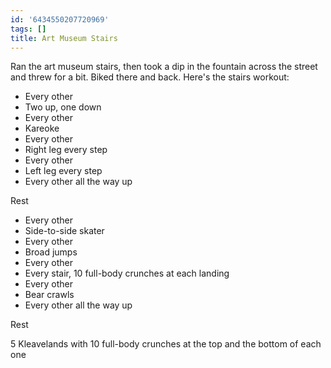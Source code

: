 ```yaml
---
id: '6434550207720969'
tags: []
title: Art Museum Stairs
---
```


Ran the art museum stairs, then took a dip in the fountain across the street and threw for a bit. Biked there and back. Here's the stairs workout:

- Every other
- Two up, one down
- Every other
- Kareoke
- Every other
- Right leg every step
- Every other
- Left leg every step
- Every other all the way up

Rest

- Every other
- Side-to-side skater
- Every other
- Broad jumps
- Every other
- Every stair, 10 full-body crunches at each landing
- Every other
- Bear crawls
- Every other all the way up

Rest

5 Kleavelands with 10 full-body crunches at the top and the bottom of each one
